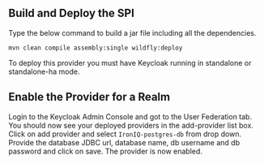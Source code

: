 Build and Deploy the SPI
-------------------------------

Type the below command to build a jar file including all the dependencies.

   ````
  mvn clean compile assembly:single wildfly:deploy
   ````

To deploy this provider you must have <span>Keycloak</span> running in standalone or standalone-ha mode.




Enable the Provider for a Realm
-------------------------------
Login to the <span>Keycloak</span> Admin Console and got to the User Federation tab.   You should now see your deployed providers in the add-provider list box.
Click on add provider and select `IronIQ-postgres-db` from drop down. Provide the database JDBC url, database name, db username and db password and click on save.
The provider is now enabled.


